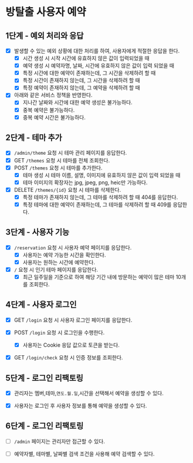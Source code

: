 # 방탈출 사용자 예약

## 1단계 - 예외 처리와 응답

- [x] 발생할 수 있는 예외 상황에 대한 처리를 하여, 사용자에게 적절한 응답을 한다.
    - [x] 시간 생성 시 시작 시간에 유효하지 않은 값이 입력되었을 때
    - [x] 예약 생성 시 예약자명, 날짜, 시간에 유효하지 않은 값이 입력 되었을 때
    - [x] 특정 시간에 대한 예약이 존재하는데, 그 시간을 삭제하려 할 때
    - [x] 특정 시간이 존재하지 않는데, 그 시간을 삭제하려 할 때
    - [x] 특정 예약이 존재하지 않는데, 그 예약을 삭제하려 할 때
- [x] 아래와 같은 서비스 정책을 반영한다.
    - [x] 지나간 날짜와 시간에 대한 예약 생성은 불가능하다.
    - [x] 중복 예약은 불가능하다.
    - [x] 중복 예약 시간은 불가능하다.

## 2단계 - 테마 추가

- [x] `/admin/theme` 요청 시 테마 관리 페이지를 응답한다.
- [x] GET `/themes` 요청 시 테마를 전체 조회한다.
- [x] POST `/themes` 요청 시 테마를 추가한다.
    - [x] 테마 생성 시 테마 이름, 설명, 이미지에 유효하지 않은 값이 입력 되었을 때
    - [x] 테마 이미지의 확장자는 jpg, jpeg, png, heic만 가능하다.
- [x] DELETE `/themes/{id}` 요청 시 테마를 삭제한다.
    - [x] 특정 테마가 존재하지 않는데, 그 테마를 삭제하려 할 때 404를 응답한다.
    - [x] 특정 테마에 대한 예약이 존재하는데, 그 테마를 삭제하려 할 때 409를 응답한다.

## 3단계 - 사용자 기능

- [x] `/reservation` 요청 시 사용자 예약 페이지를 응답한다.
    - [x] 사용자는 예약 가능한 시간을 확인한다.
    - [x] 사용자는 원하는 시간에 예약한다.
- [x] `/` 요청 시 인기 테마 페이지를 응답한다.
    - [x] 최근 일주일을 기준으로 하여 해당 기간 내에 방문하는 예약이 많은 테마 10개를 조회한다.

## 4단계 - 사용자 로그인

- [x] GET `/login` 요청 시 사용자 로그인 페이지를 응답한다.

- [x] POST `/login` 요청 시 로그인을 수행한다.
    - [x] 사용자는 Cookie 응답 값으로 토큰을 받는다.

- [x] GET `/login/check` 요청 시 인증 정보를 조회한다.

## 5단계 - 로그인 리팩토링

- [x] 관리자는 멤버,테마,`연도.월.일`,시간을 선택해서 예약을 생성할 수 있다.

- [x] 사용자는 로그인 후 사용자 정보를 통해 예약을 생성할 수 있다.

## 6단계 - 로그인 리팩토링

- [ ] `/admin` 페이지는 관리자만 접근할 수 있다.

- [ ] 예약자별, 테마별, 날짜별 검색 조건을 사용해 예약 검색할 수 있다.
